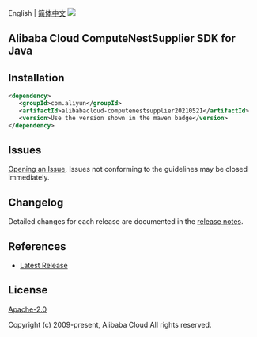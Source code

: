 English | [简体中文](README-CN.md)
![](https://aliyunsdk-pages.alicdn.com/icons/AlibabaCloud.svg)

## Alibaba Cloud ComputeNestSupplier SDK for Java

## Installation

```xml
<dependency>
   <groupId>com.aliyun</groupId>
   <artifactId>alibabacloud-computenestsupplier20210521</artifactId>
   <version>Use the version shown in the maven badge</version>
</dependency>
```

## Issues
[Opening an Issue](https://github.com/aliyun/alibabacloud-java-async-sdk/issues/new), Issues not conforming to the guidelines may be closed immediately.

## Changelog
Detailed changes for each release are documented in the [release notes](./ChangeLog.txt).

## References
* [Latest Release](https://github.com/aliyun/alibabacloud-async-java-sdk/)

## License
[Apache-2.0](http://www.apache.org/licenses/LICENSE-2.0)

Copyright (c) 2009-present, Alibaba Cloud All rights reserved.